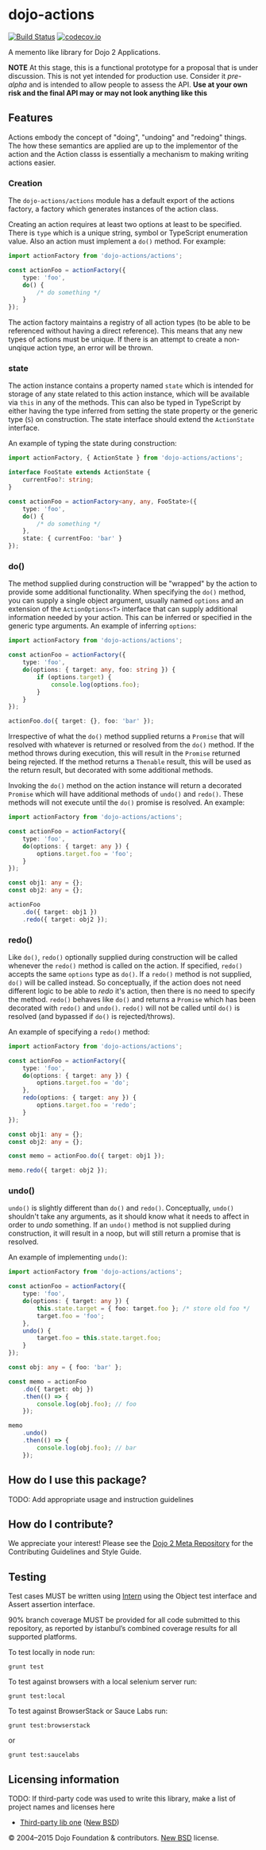 # dojo-actions

[![Build Status](https://travis-ci.org/dojo/actions.svg?branch=master)](https://travis-ci.org/dojo/actions)
[![codecov.io](http://codecov.io/github/dojo/actions/coverage.svg?branch=master)](http://codecov.io/github/dojo/actions?branch=master)

A memento like library for Dojo 2 Applications.

**NOTE** At this stage, this is a functional prototype for a proposal that is under discussion.  This is not yet intended for production use.  Consider it *pre-alpha* and is intended to allow people to assess the API. **Use at your own risk and the final API may or may not look anything like this**

## Features

Actions embody the concept of "doing", "undoing" and "redoing" things.  The how these semantics are applied are up to the implementor of the action and the Action classs is essentially a mechanism to making writing actions easier.

### Creation

The `dojo-actions/actions` module has a default export of the actions factory, a factory which generates instances of the action class.

Creating an action requires at least two options at least to be specified.  There is `type` which is a unique string, symbol or TypeScript enumeration value.  Also an action must implement a `do()` method.  For example:

```typescript
import actionFactory from 'dojo-actions/actions';

const actionFoo = actionFactory({
    type: 'foo',
    do() {
        /* do something */
    }
});
```

The action factory maintains a registry of all action types (to be able to be referenced without having a direct reference).  This means that any new types of actions must be unique.  If there is an attempt to create a non-unqique action type, an error will be thrown.

### state

The action instance contains a property named `state` which is intended for storage of any state related to this action instance, which will be available via `this` in any of the methods.  This can also be typed in TypeScript by either having the type inferred from setting the state property or the generic type (`S`) on construction.  The state interface should extend the `ActionState` interface.

An example of typing the state during construction:

```typescript
import actionFactory, { ActionState } from 'dojo-actions/actions';

interface FooState extends ActionState {
    currentFoo?: string;
}

const actionFoo = actionFactory<any, any, FooState>({
    type: 'foo',
    do() {
        /* do something */
    },
    state: { currentFoo: 'bar' }
});
```

### do()

The method supplied during construction will be "wrapped" by the action to provide some additional functionality.  When specifying the `do()` method, you can supply a single object argument, usually named `options` and an extension of the `ActionOptions<T>` interface that can supply additional information needed by your action.  This can be inferred or specified in the generic type arguments.  An example of inferring `options`:

```typescript
import actionFactory from 'dojo-actions/actions';

const actionFoo = actionFactory({
    type: 'foo',
    do(options: { target: any, foo: string }) {
        if (options.target) {
            console.log(options.foo);
        }
    }
});

actionFoo.do({ target: {}, foo: 'bar' });
```

Irrespective of what the `do()` method supplied returns a `Promise` that will resolved with whatever is returned or resolved from the `do()` method.  If the method throws during execution, this will result in the `Promise` returned being rejected.  If the method returns a `Thenable` result, this will be used as the return result, but decorated with some additional methods.

Invoking the `do()` method on the action instance will return a decorated `Promise` which will have additional methods of `undo()` and `redo()`.  These methods will not execute until the `do()` promise is resolved.  An example:

```typescript
import actionFactory from 'dojo-actions/actions';

const actionFoo = actionFactory({
    type: 'foo',
    do(options: { target: any }) {
        options.target.foo = 'foo';
    }
});

const obj1: any = {};
const obj2: any = {};

actionFoo
    .do({ target: obj1 })
    .redo({ target: obj2 });
```

### redo()

Like `do()`, `redo()` optionally supplied during construction will be called whenever the `redo()` method is called on the action.  If specified, `redo()` accepts the same `options` type as `do()`.  If a `redo()` method is not supplied, `do()` will be called instead.  So conceptually, if the action does not need different logic to be able to *redo* it's action, then there is no need to specify the method.  `redo()` behaves like `do()` and returns a `Promise` which has been decorated with `redo()` and `undo()`.  `redo()` will not be called until `do()` is resolved (and bypassed if `do()` is rejected/throws).

An example of specifying a `redo()` method:

```typescript
import actionFactory from 'dojo-actions/actions';

const actionFoo = actionFactory({
    type: 'foo',
    do(options: { target: any }) {
        options.target.foo = 'do';
    },
    redo(options: { target: any }) {
        options.target.foo = 'redo';
    }
});

const obj1: any = {};
const obj2: any = {};

const memo = actionFoo.do({ target: obj1 });

memo.redo({ target: obj2 });
```

### undo()

`undo()` is slightly different than `do()` and `redo()`.  Conceptually, `undo()` shouldn't take any arguments, as it should know what it needs to affect in order to *undo* something.  If an `undo()` method is not supplied during construction, it will result in a noop, but will still return a promise that is resolved.

An example of implementing `undo()`:

```typescript
import actionFactory from 'dojo-actions/actions';

const actionFoo = actionFactory({
    type: 'foo',
    do(options: { target: any }) {
        this.state.target = { foo: target.foo }; /* store old foo */
        target.foo = 'foo';
    },
    undo() {
        target.foo = this.state.target.foo;
    }
});

const obj: any = { foo: 'bar' };

const memo = actionFoo
    .do({ target: obj })
    .then(() => {
        console.log(obj.foo); // foo
    });

memo
    .undo()
    .then(() => {
        console.log(obj.foo); // bar
    });
```

## How do I use this package?

TODO: Add appropriate usage and instruction guidelines

## How do I contribute?

We appreciate your interest!  Please see the [Dojo 2 Meta Repository](https://github.com/dojo/meta#readme) for the
Contributing Guidelines and Style Guide.

## Testing

Test cases MUST be written using [Intern](https://theintern.github.io) using the Object test interface and Assert assertion interface.

90% branch coverage MUST be provided for all code submitted to this repository, as reported by istanbul’s combined coverage results for all supported platforms.

To test locally in node run:

`grunt test`

To test against browsers with a local selenium server run:

`grunt test:local`

To test against BrowserStack or Sauce Labs run:

`grunt test:browserstack`

or

`grunt test:saucelabs`

## Licensing information

TODO: If third-party code was used to write this library, make a list of project names and licenses here

* [Third-party lib one](https//github.com/foo/bar) ([New BSD](http://opensource.org/licenses/BSD-3-Clause))

© 2004–2015 Dojo Foundation & contributors. [New BSD](http://opensource.org/licenses/BSD-3-Clause) license.

